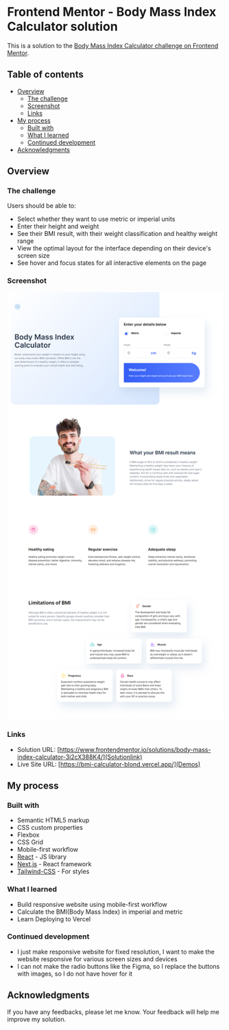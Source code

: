 # Frontend Mentor - Body Mass Index Calculator solution

This is a solution to the [Body Mass Index Calculator challenge on Frontend Mentor](https://www.frontendmentor.io/challenges/body-mass-index-calculator-brrBkfSz1T).

## Table of contents

- [Overview](#overview)
  - [The challenge](#the-challenge)
  - [Screenshot](#screenshot)
  - [Links](#links)
- [My process](#my-process)
  - [Built with](#built-with)
  - [What I learned](#what-i-learned)
  - [Continued development](#continued-development)
- [Acknowledgments](#acknowledgments)

## Overview

### The challenge

Users should be able to:

- Select whether they want to use metric or imperial units
- Enter their height and weight
- See their BMI result, with their weight classification and healthy weight range
- View the optimal layout for the interface depending on their device's screen size
- See hover and focus states for all interactive elements on the page

### Screenshot

![](./screenshot.jpg)

### Links

- Solution URL: [https://www.frontendmentor.io/solutions/body-mass-index-calculator-3i2cX388K4/](Solutionlink)
- Live Site URL: [https://bmi-calculator-blond.vercel.app/](Demos)

## My process

### Built with

- Semantic HTML5 markup
- CSS custom properties
- Flexbox
- CSS Grid
- Mobile-first workflow
- [React](https://reactjs.org/) - JS library
- [Next.js](https://nextjs.org/) - React framework
- [Tailwind-CSS](https://tailwindcss.com/) - For styles

### What I learned

- Build responsive website using mobile-first workflow
- Calculate the BMI(Body Mass Index) in imperial and metric
- Learn Deploying to Vercel

### Continued development

- I just make responsive website for fixed resolution, I want to make the website responsive for various screen sizes and devices
- I can not make the radio buttons like the Figma, so I replace the buttons with images, so I do not have hover for it

## Acknowledgments

If you have any feedbacks, please let me know. Your feedback will help me improve my solution.
